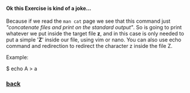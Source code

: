 #### Ok this Exercise is kind of a joke...

Because if we read the `man cat` page we see that this command just
*"concatenate files and print on the standard output"*. So is going to print
whatever we put inside the target file **z**, and in this case is only needed to
put a simple '**Z**' inside our file, using vim or nano.
You can also use echo command and redirection to redirect the character z inside the file Z.

Example:

$ echo A > a

### [back](https://github.com/Alaamimi/1337-piscine/tree/master/Piscine_Shell/Day00/ex01)
